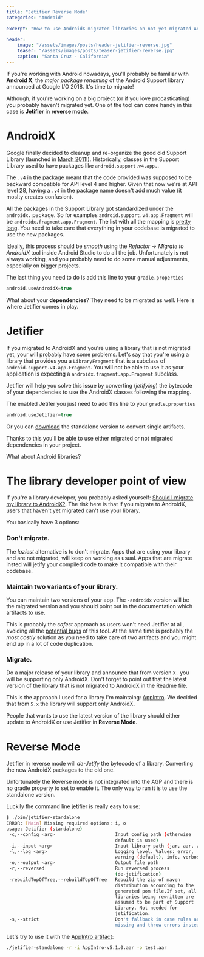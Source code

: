 ```yaml
---
title: "Jetifier Reverse Mode"
categories: "Android"

excerpt: "How to use AndroidX migrated libraries on not yet migrated Android projects"

header:
    image: "/assets/images/posts/header-jetifier-reverse.jpg"
    teaser: "/assets/images/posts/teaser-jetifier-reverse.jpg"
    caption: "Santa Cruz - California"
---
```


If you're working with Android nowadays, you'll probably be familiar with **Android X**, the _major package renaming_ of the Android Support library announced at Google I/O 2018. It's time to migrate!

Although, if you're working on a big project (or if you love procasticating) you probably haven't migrated yet. One of the tool can come handy in this case is **Jetifier** in **reverse mode**.

# AndroidX

Google finally decided to cleanup and re-organize the good old Support Library (launched in [March 2011](https://developer.android.com/topic/libraries/support-library/rev-archive#rev1)!). Historically, classes in the Support Library used to have packages like `android.support.v4.app.`. 

The `.v4` in the package meant that the code provided was supposed to be backward compatible for API level 4 and higher. Given that now we're at API level 28, having a `.v4` in the package name doesn't add much value (it moslty creates confusion).

All the packages in the Support Library got standardized under the `androidx.` package. So for examples `android.support.v4.app.Fragment` will be `androidx.fragment.app.Fragment`. The list with all the mapping is [pretty long](https://developer.android.com/jetpack/androidx/migrate#class_mappings). You need to take care that everything in your codebase is migrated to use the new packages.

Ideally, this process should be _smooth_ using the *Refactor -> Migrate to AndroidX* tool inside Android Studio to do all the job. Unfortunately is not always working, and you probably need to do some manual adjustments, especially on bigger projects.

The last thing you need to do is add this line to your `gradle.properties`

```groovy
android.useAndroidX=true
```

What about your **dependencies**? They need to be migrated as well.
Here is where Jetifier comes in play. 

# Jetifier

If you migrated to AndroidX and you're using a library that is not migrated yet, your will probably have some problems. Let's say that you're using a library that provides you a `LibraryFragment` that is a subclass of `android.support.v4.app.Fragment`. You will not be able to use it as your application is expecting a `androidx.fragment.app.Fragment` subclass.

Jetifier will help you solve this issue by converting (_jetifying_) the bytecode of your dependencies to use the AndroidX classes following the mapping.

The enabled Jetifer you just need to add this line to your `gradle.properties`

```groovy
android.useJetifier=true
```

Or you can [download](https://dl.google.com/dl/android/studio/jetifier-zips/1.0.0-beta02/jetifier-standalone.zip) the standalone version to convert single artifacts.

Thanks to this you'll be able to use either migrated or not migrated dependencies in your project.

What about Android libraries? 

# The library developer point of view

If you're a library developer, you probably asked yourself: [Should I migrate my library to AndroidX?](https://www.reddit.com/r/androiddev/comments/9yd1ht/should_i_use_support_or_androidx_in_my_own_library/). The risk here is that if you migrate to AndroidX, users that haven't yet migrated can't use your library.

You basically have 3 options:

### Don't migrate.

The _laziest_ alternative is to don't migrate. Apps that are using your library and are not migrated, will keep on working as usual. Apps that are migrate insted will jetify your compiled code to make it compatible with their codebase.

### Maintain two variants of your library.

You can maintain two versions of your app. The `-androidx` version will be the migrated version and you should point out in the documentation which artifacts to use.

This is probably the _safest_ approach as users won't need Jetifier at all, avoiding all the [potential bugs](https://issuetracker.google.com/issues?q=componentid:460323%20status:open) of this tool. At the same time is probably the _most costly_ solution as you need to take care of two artifacts and you might end up in a lot of code duplication.

### Migrate.

Do a major release of your library and announce that from version `X.` you will be supporting only AndroidX. Don't forget to point out that the latest version of the library that is not migrated to AndroidX in the Readme file.

This is the approach I used for a library I'm maintaing: [AppIntro](https://github.com/paolorotolo/AppIntro). We decided that from `5.x` the library will support only AndroidX.

People that wants to use the latest version of the library should either update to AndroidX or use Jetifier in **Reverse Mode**. 

# Reverse Mode

Jetifier in reverse mode will _de-Jetify_ the bytecode of a library. Converting the new AndroidX packages to the old one.

Unfortunately the Reverse mode is not integrated into the AGP and there is no gradle property to set to enable it. The only way to run it is to use the standalone version. 

Luckily the command line jetifier is really easy to use:

```bash
$ ./bin/jetifier-standalone
ERROR: [Main] Missing required options: i, o
usage: Jetifier (standalone)
 -c,--config <arg>                      Input config path (otherwise
                                        default is used)
 -i,--input <arg>                       Input library path (jar, aar, zip)
 -l,--log <arg>                         Logging level. Values: error,
                                        warning (default), info, verbose
 -o,--output <arg>                      Output file path
 -r,--reversed                          Run reversed process
                                        (de-jetification)
 -rebuildTopOfTree,--rebuildTopOfTree   Rebuild the zip of maven
                                        distribution according to the
                                        generated pom file.If set, all
                                        libraries being rewritten are
                                        assumed to be part of Support
                                        Library. Not needed for
                                        jetification.
 -s,--strict                            Don't fallback in case rules are
                                        missing and throw errors instead
```

Let's try to use it with the [AppIntro artifact](https://jitpack.io/com/github/paolorotolo/AppIntro/v5.1.0/AppIntro-v5.1.0.aar):

```bash
./jetifier-standalone -r -i AppIntro-v5.1.0.aar -o test.aar
```


